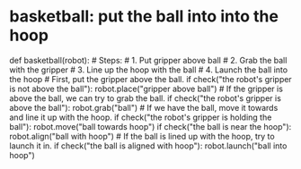 # basketball: put the ball into into the hoop
def basketball(robot):
    # Steps:
    #  1. Put gripper above ball
    #  2. Grab the ball with the gripper
    #  3. Line up the hoop with the ball
    #  4. Launch the ball into the hoop
    # First, put the gripper above the ball.
    if check("the robot's gripper is not above the ball"):
        robot.place("gripper above ball")
    # If the gripper is above the ball, we can try to grab the ball.
    if check("the robot's gripper is above the ball"):
        robot.grab("ball")
    # If we have the ball, move it towards and line it up with the hoop.
    if check("the robot's gripper is holding the ball"):
        robot.move("ball towards hoop")
        if check("the ball is near the hoop"):
            robot.align("ball with hoop")
    # If the ball is lined up with the hoop, try to launch it in.
    if check("the ball is aligned with hoop"):
        robot.launch("ball into hoop")